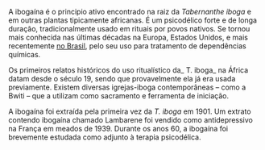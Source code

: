 A ibogaína é o principio ativo encontrado na raiz da _Tabernanthe iboga_ e em outras plantas tipicamente africanas. É um psicodélico forte e de longa duração, tradicionalmente usado em rituais por povos nativos. Se tornou mais conhecida nas últimas décadas na Europa, Estados Unidos, e mais recentemente [no Brasil](http://g1.globo.com/jornal-hoje/noticia/2014/10/remedio-ajuda-usuarios-de-crack-se-livrarem-da-dependencia-quimica.html), pelo seu uso para tratamento de dependências químicas.

Os primeiros relatos históricos do uso ritualístico da_ T. iboga_ na África datam desde o século 19, sendo que provavelmente ela já era usada previamente. Existem diversas igrejas-iboga contemporâneas – como a Bwiti – que a utilizam como sacramento e ferramenta de iniciação.

A ibogaína foi extraída pela primeira vez da _T. iboga_ em 1901. Um extrato contendo ibogaína chamado Lambarene foi vendido como antidepressivo na França em meados de 1939. Durante os anos 60, a ibogaína foi brevemente estudada como adjunto à terapia psicodélica.